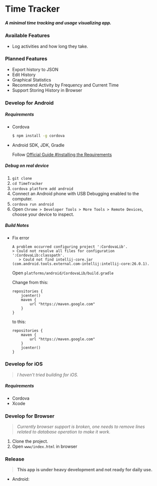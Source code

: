 # Time Tracker

##### *A minimal time tracking and usage visualizing app.*

### Available Features

* Log activities and how long they take.

### Planned Features

* Export history to JSON
* Edit History
* Graphical Statistics
* Recommend Activity by Frequency and Current Time
* Support Storing History in Browser

### Develop for Android

##### Requirements

* Cordova

  ```bash
  $ npm install -g cordova
  ```

* Android SDK, JDK, Gradle

  Follow [Official Guide #Installing the Requirements](https://cordova.apache.org/docs/en/latest/guide/platforms/android/index.html#installing-the-requirements)

##### Debug on real device

1. `git clone`
2. `cd TimeTracker`
3. `cordova platform add android`
4. Connect an Android phone with USB Debugging enabled to the computer.
5. `cordova run android`
6. Open `Chrome > Developer Tools > More Tools > Remote Devices`, choose your device to inspect.

##### Build Notes

* Fix error

  ```
  A problem occurred configuring project ':CordovaLib'.
  > Could not resolve all files for configuration ':CordovaLib:classpath'.
     > Could not find intellij-core.jar (com.android.tools.external.com-intellij:intellij-core:26.0.1).
  ```

  Open `platforms/android/CordovaLib/build.gradle`

  Change from this:

  ```
  repositories {
      jcenter()
      maven {
          url "https://maven.google.com"
      }
  }
  ```
    to this:
  ```
  repositories {
      maven {
          url "https://maven.google.com"
      }
      jcenter()
  }
  ```

### Develop for iOS

> *I haven't tried building for iOS.*

##### Requirements

* Cordova
* Xcode

### Develop for Browser

> *Currently browser support is broken, one needs to remove lines related to database operation to make it work.*

1. Clone the project.
2. Open `www/index.html` in browser

### Release

> __This app is under heavy development and not ready for daily use.__

* Android:
